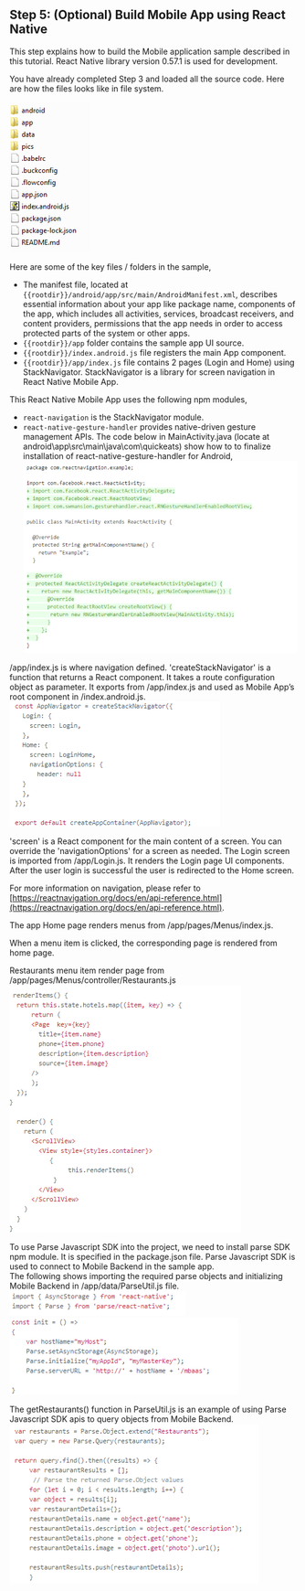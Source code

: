 ## Step 5:  (Optional) Build Mobile App using React Native

This step explains how to build the Mobile application sample described in this tutorial.  React Native library version 0.57.1 is used for development.  

You have already completed Step 3 and loaded all the source code.  Here are how the files looks like in file system.  

![s5a](./imgs/s5a.png)  

Here are some of the key files / folders in the sample,  

*  The manifest file, located at `{{rootdir}}/android/app/src/main/AndroidManifest.xml`, describes essential information about your app like package name, components of the app, which includes all activities, services, broadcast receivers, and content providers,  permissions that the app needs in order to access protected parts of the system or other apps.
*  `{{rootdir}}/app` folder contains the sample app UI source.
*  `{{rootdir}}/index.android.js` file registers the main App component.
*  `{{rootdir}}/app/index.js` file contains 2 pages (Login and Home) using StackNavigator.   StackNavigator is a library for screen navigation in React Native Mobile App.


This React Native Mobile App uses the following npm modules,  

*  `react-navigation` is the StackNavigator module.
*  `react-native-gesture-handler` provides native-driven gesture management APIs.  The code below in MainActivity.java (locate at android\app\src\main\java\com\quickeats) show how to to finalize installation of react-native-gesture-handler for Android,  
![s5b](./imgs/s5b.png)  


/app/index.js is where navigation defined.  'createStackNavigator' is a function that returns a React component. It takes a route configuration object as parameter.  It exports from /app/index.js and used as Mobile App’s root component in /index.android.js.  
![s5c](./imgs/s5c.png)  


'screen' is a React component for the main content of a screen.  You can override the 'navigationOptions' for a screen as needed.
The Login screen is imported from /app/Login.js. It renders the Login page UI components.  After the user login is successful the user is redirected to the Home screen.  

For more information on navigation, please refer to [https://reactnavigation.org/docs/en/api-reference.html](https://reactnavigation.org/docs/en/api-reference.html).  
  
The app Home page renders menus from /app/pages/Menus/index.js.  

When a menu item is clicked, the corresponding page is rendered from home page.  
 
Restaurants menu item render page from /app/pages/Menus/controller/Restaurants.js  
![s5d](./imgs/s5d.png)

To use Parse Javascript SDK into the project, we need to install parse SDK npm module.  It is specified in the package.json file.  Parse Javascript SDK is used to connect to Mobile Backend in the sample app.   
The following shows importing the required parse objects and initializing Mobile Backend in /app/data/ParseUtil.js file.  
![s5e](./imgs/s5e.png)  
![s5f](./imgs/s5f.png)    

The getRestaurants() function in ParseUtil.js is an example of using Parse Javascript SDK apis to query objects from Mobile Backend.  
![s5g](./imgs/s5g.png)  




  

  
  
 



